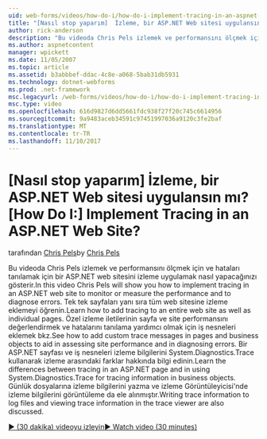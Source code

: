```yaml
---
uid: web-forms/videos/how-do-i/how-do-i-implement-tracing-in-an-aspnet-web-site
title: "[Nasıl stop yaparım]  İzleme, bir ASP.NET Web sitesi uygulansın mı? | Microsoft Docs"
author: rick-anderson
description: "Bu videoda Chris Pels izlemek ve performansını ölçmek için ve hataları tanılamak için bir ASP.NET web sitesini izleme uygulamak nasıl yapacağınızı gösterir. Değerlendirdiğiniz bilgi edinin..."
ms.author: aspnetcontent
manager: wpickett
ms.date: 11/05/2007
ms.topic: article
ms.assetid: b3abbbef-ddac-4c8e-a068-5bab31db5931
ms.technology: dotnet-webforms
ms.prod: .net-framework
msc.legacyurl: /web-forms/videos/how-do-i/how-do-i-implement-tracing-in-an-aspnet-web-site
msc.type: video
ms.openlocfilehash: 616d9827d6dd5661fdc938f27f20c745c6614956
ms.sourcegitcommit: 9a9483aceb34591c97451997036a9120c3fe2baf
ms.translationtype: MT
ms.contentlocale: tr-TR
ms.lasthandoff: 11/10/2017
---
```

<a name="how-do-i--implement-tracing-in-an-aspnet-web-site"></a><span data-ttu-id="2a8b1-105">[Nasıl stop yaparım]  İzleme, bir ASP.NET Web sitesi uygulansın mı?</span><span class="sxs-lookup"><span data-stu-id="2a8b1-105">[How Do I:]  Implement Tracing in an ASP.NET Web Site?</span></span>
====================
<span data-ttu-id="2a8b1-106">tarafından [Chris Pels](https://twitter.com/chrispels)</span><span class="sxs-lookup"><span data-stu-id="2a8b1-106">by [Chris Pels](https://twitter.com/chrispels)</span></span>

<span data-ttu-id="2a8b1-107">Bu videoda Chris Pels izlemek ve performansını ölçmek için ve hataları tanılamak için bir ASP.NET web sitesini izleme uygulamak nasıl yapacağınızı gösterir.</span><span class="sxs-lookup"><span data-stu-id="2a8b1-107">In this video Chris Pels will show you how to implement tracing in an ASP.NET web site to monitor or measure the performance and to diagnose errors.</span></span> <span data-ttu-id="2a8b1-108">Tek tek sayfaları yanı sıra tüm web sitesine izleme eklemeyi öğrenin.</span><span class="sxs-lookup"><span data-stu-id="2a8b1-108">Learn how to add tracing to an entire web site as well as individual pages.</span></span> <span data-ttu-id="2a8b1-109">Özel izleme iletilerinin sayfa ve site performansını değerlendirmek ve hatalarını tanılama yardımcı olmak için iş nesneleri eklemek bkz.</span><span class="sxs-lookup"><span data-stu-id="2a8b1-109">See how to add custom trace messages in pages and business objects to aid in assessing site performance and in diagnosing errors.</span></span> <span data-ttu-id="2a8b1-110">Bir ASP.NET sayfası ve iş nesneleri izleme bilgilerini System.Diagnostics.Trace kullanarak izleme arasındaki farklar hakkında bilgi edinin.</span><span class="sxs-lookup"><span data-stu-id="2a8b1-110">Learn the differences between tracing in an ASP.NET page and in using System.Diagnostics.Trace for tracing information in business objects.</span></span> <span data-ttu-id="2a8b1-111">Günlük dosyalarına izleme bilgilerini yazma ve izleme Görüntüleyicisi'nde izleme bilgilerini görüntüleme da ele alınmıştır.</span><span class="sxs-lookup"><span data-stu-id="2a8b1-111">Writing trace information to log files and viewing trace information in the trace viewer are also discussed.</span></span>

[<span data-ttu-id="2a8b1-112">&#9654; (30 dakika) videoyu izleyin</span><span class="sxs-lookup"><span data-stu-id="2a8b1-112">&#9654; Watch video (30 minutes)</span></span>](https://channel9.msdn.com/Blogs/ASP-NET-Site-Videos/how-do-i-implement-tracing-in-an-aspnet-web-site)
